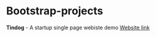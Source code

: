 # Bootstrap-projects

**Tindog** - A startup single page webiste demo [Website link](/TinDog/index.html)
